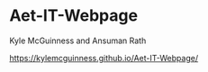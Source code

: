 # Aet-IT-Webpage
Kyle McGuinness and Ansuman Rath

https://kylemcguinness.github.io/Aet-IT-Webpage/

